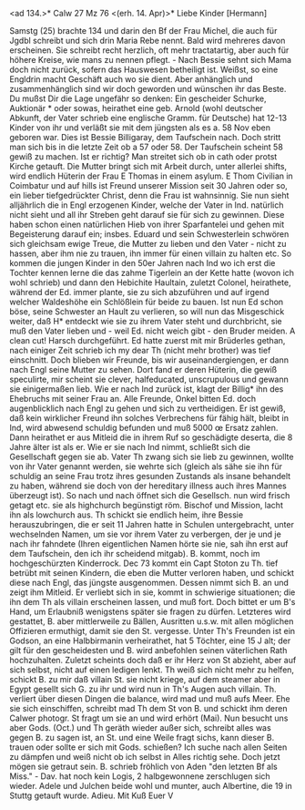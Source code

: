<ad 134.>* Calw 27 Mz 76
 <(erh. 14. Apr)>*
Liebe Kinder [Hermann]

Samstg (25) brachte 134 und darin den Bf der Frau Michel, die auch für Jgdbl schreibt und sich drin Maria Rebe nennt. Bald wird mehreres davon erscheinen. Sie schreibt recht herzlich, oft mehr tractatartig, aber auch für höhere Kreise, wie mans zu nennen pflegt. - Nach Bessie sehnt sich Mama doch nicht zurück, sofern das Hauswesen betheiligt ist. Weißst, so eine Engldrin macht Geschäft auch wo sie dient. Aber anhänglich und zusammenhänglich sind wir doch geworden und wünschen ihr das Beste. Du mußst Dir die Lage ungefähr so denken: Ein gescheider Schurke, Auktionär <Billigaray>* oder sowas, heirathet eine geb. Arnold (wohl deutscher Abkunft, der Vater schrieb eine englische Gramm. für Deutsche) hat 12-13 Kinder von ihr und verläßt sie mit dem jüngsten als es a. 58 Nov eben geboren war. Dies ist Bessie Billigaray, dem Taufschein nach. Doch stritt man sich bis in die letzte Zeit ob a 57 oder 58. Der Taufschein scheint 58 gewiß zu machen. Ist er richtig? Man streitet sich ob in cath oder protst Kirche getauft. Die Mutter bringt sich mit Arbeit durch, unter allerlei shifts, wird endlich Hüterin der Frau E Thomas in einem asylum. E Thom Civilian in Coimbatur und auf hills ist Freund unserer Mission seit 30 Jahren oder so, ein lieber tiefgedrückter Christ, denn die Frau ist wahnsinnig. Sie nun sieht alljährlich die in Engl erzogenen Kinder, welche der Vater in Ind. natürlich nicht sieht und all ihr Streben geht darauf sie für sich zu gewinnen. Diese haben schon einen natürlichen Hieb von ihrer Sparfantelei und gehen mit Begeisterung darauf ein; insbes. Eduard und sein Schwesterlein schwören sich gleichsam ewige Treue, die Mutter zu lieben und den Vater - nicht zu hassen, aber ihm nie zu trauen, ihn immer für einen villain zu halten etc. So kommen die jungen Kinder in den 50er Jahren nach Ind wo ich erst die Tochter kennen lerne die das zahme Tigerlein an der Kette hatte (wovon ich wohl schrieb) und dann den Hebichite Haultain, zuletzt Colonel, heirathete, während der Ed. immer plante, sie zu sich abzuführen und auf irgend welcher Waldeshöhe ein Schlößlein für beide zu bauen. Ist nun Ed schon böse, seine Schwester an Hault zu verlieren, so will nun das Misgeschick weiter, daß H<aultain>* entdeckt wie sie zu ihrem Vater steht und durchbricht, sie muß den Vater lieben und - weil Ed. nicht weich gibt - den Bruder meiden. A clean cut! Harsch durchgeführt. Ed hatte zuerst mit mir Brüderles gethan, nach einiger Zeit schrieb ich my dear Th (nicht mehr brother) was tief einschnitt. Doch blieben wir Freunde, bis wir auseinandergiengen, er dann nach Engl seine Mutter zu sehen. Dort fand er deren Hüterin, die gewiß speculirte, mir scheint sie clever, halfeducated, unscrupulous und gewann sie einigermaßen lieb. Wie er nach Ind zurück ist, klagt der Billig<ari>* ihn des Ehebruchs mit seiner Frau an. Alle Freunde, Onkel bitten Ed. doch augenblicklich nach Engl zu gehen und sich zu vertheidigen. Er ist gewiß, daß kein wirklicher Freund ihn solches Verbrechens für fähig hält, bleibt in Ind, wird abwesend schuldig befunden und muß 5000 œ Ersatz zahlen. Dann heirathet er aus Mitleid die in ihrem Ruf so geschädigte deserta, die 8 Jahre älter ist als er. Wie er sie nach Ind nimmt, schließt sich die Gesellschaft gegen sie ab. Vater Th zwang sich sie lieb zu gewinnen, wollte von ihr Vater genannt werden, sie wehrte sich (gleich als sähe sie ihn für schuldig an seine Frau trotz ihres gesunden Zustands als insane behandelt zu haben, während sie doch von der hereditary illness auch ihres Mannes überzeugt ist). So nach und nach öffnet sich die Gesellsch. nun wird frisch getagt etc. sie als highchurch begünstigt röm. Bischof und Mission, lacht ihn als lowchurch aus. Th schickt sie endlich heim, ihre Bessie herauszubringen, die er seit 11 Jahren hatte in Schulen untergebracht, unter wechselnden Namen, um sie vor ihrem Vater zu verbergen, der je und je nach ihr fahndete (Ihren eigentlichen Namen hörte sie nie, sah ihn erst auf dem Taufschein, den ich ihr scheidend mitgab). B. kommt, noch im hochgeschürzten Kinderrock. Dec 73 kommt ein Capt Stoton zu Th. tief betrübt mit seinen Kindern, die eben die Mutter verloren haben, und schickt diese nach Engl, das jüngste ausgenommen. Dessen nimmt sich B. an und zeigt ihm Mitleid. Er verliebt sich in sie, kommt in schwierige situationen; die ihn dem Th als villain erscheinen lassen, und muß fort. Doch bittet er um B's Hand, um Erlaubniß wenigstens später sie fragen zu dürfen. Letzteres wird gestattet, B. aber mittlerweile zu Bällen, Ausritten u.s.w. mit allen möglichen Offizieren ermuthigt, damit sie den St. vergesse. Unter Th's Freunden ist ein Godson, an eine Halbbirmanin verheirathet, hat 5 Töchter, eine 15 J alt; der gilt für den gescheidesten und B. wird anbefohlen seinen väterlichen Rath hochzuhalten. Zuletzt scheints doch daß er ihr Herz von St abzieht, aber auf sich selbst, nicht auf einen ledigen lenkt. Th weiß sich nicht mehr zu helfen, schickt B. zu mir daß villain St. sie nicht kriege, auf dem steamer aber in Egypt gesellt sich G. zu ihr und wird nun in Th's Augen auch villain. Th. verliert über diesen Dingen die balance, wird mad und muß aufs Meer. Ehe sie sich einschiffen, schreibt mad Th dem St von B. und schickt ihm deren Calwer photogr. St fragt um sie an und wird erhört (Mai). Nun besucht uns aber Gods. (Oct.) und Th geräth wieder außer sich, schreibt alles was gegen B. zu sagen ist, an St. und eine Weile fragt sichs, kann dieser B. trauen oder sollte er sich mit Gods. schießen? Ich suche nach allen Seiten zu dämpfen und weiß nicht ob ich selbst in Alles richtig sehe. Doch jetzt mögen sie getraut sein. B. schrieb fröhlich von Aden "den letzten Bf als Miss." - Dav. hat noch kein Logis, 2 halbgewonnene zerschlugen sich wieder. Adele und Julchen beide wohl und munter, auch Albertine, die 19 in Stuttg getauft wurde. Adieu. Mit Kuß
 Euer V
